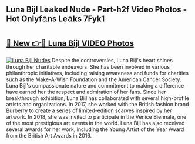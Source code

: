 ## Luna Bijl Le𝚊ked N𝚞de - Part-h2f Video Photos - Hot Onlyf𝚊ns Le𝚊ks 7Fyk1

# <h2><a href="http://ab92009.deff.icu/?id=Luna+Bijl">🔗 New 👉🔴 Luna Bijl VIDEO Photos</a></h2>

[![Luna Bijl N𝚞des](https://i.imgur.com/rIISA9y.gif)](http://ab92009.deff.icu/?id=Luna+Bijl)
Despite the controversies, Luna Bijl's heart shines through her charitable endeavors. She has been involved in various philanthropic initiatives, including raising awareness and funds for charities such as the Make-A-Wish Foundation and the American Cancer Society. Luna Bijl's compassionate nature and commitment to making a difference have earned her the respect and admiration of her fans. Since her breakthrough exhibition, Luna Bijl has collaborated with several high-profile artists and organizations. In 2017, she worked with the British fashion brand Burberry to create a series of limited-edition scarves inspired by her artwork. In 2018, she was invited to participate in the Venice Biennale, one of the most prestigious art events in the world. Luna Bijl has also received several awards for her work, including the Young Artist of the Year Award from the British Art Awards in 2016.
